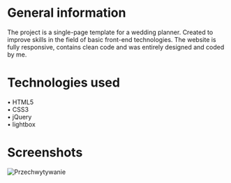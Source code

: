 # General information
The project is a single-page template for a wedding planner. Created to improve skills in the field of basic front-end technologies. The website is fully responsive, contains clean code and was entirely designed and coded by me.
# Technologies used
•	HTML5 <br>
•	CSS3 <br>
•	jQuery <br>
•	lightbox
# Screenshots
![Przechwytywanie](https://user-images.githubusercontent.com/99404981/156358849-29de94f7-cee5-42ce-88c3-74c3532af5f7.JPG)
